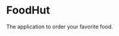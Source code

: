 # FoodHut
The application to order your favorite food.


<!-- 
===== Todos =====

fix the delete action in setting page..
set up a route for delete user

 -->
 

